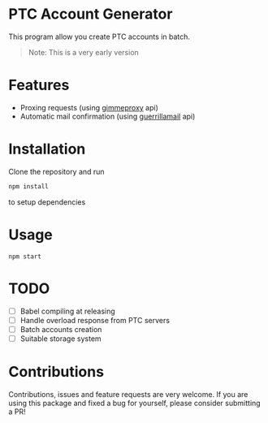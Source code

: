 PTC Account Generator
===

This program allow you create PTC accounts in batch.

> Note: This is a very early version 

# Features

- Proxing requests (using [gimmeproxy](http://gimmeproxy.com) api)
- Automatic mail confirmation (using [guerrillamail](https://www.guerrillamail.com/) api)

# Installation

Clone the repository and run

```bash
npm install
```

to setup dependencies

# Usage

```
npm start
```

# TODO

- [ ] Babel compiling at releasing
- [ ] Handle overload response from PTC servers
- [ ] Batch accounts creation
- [ ] Suitable storage system

# Contributions

Contributions, issues and feature requests are very welcome. If you are using this package and fixed a bug for yourself, please consider submitting a PR!


